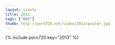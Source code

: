 ```yaml
--- 
layout: sieutv
title: 2013
tags: ["002"]
thumb: http://porn720.net/video/2013/poster.jpg
---
```

{% include porn720 key="2013" %} 
